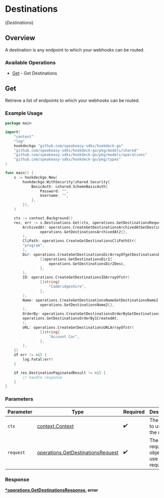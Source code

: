 # Destinations
(*Destinations*)

## Overview

A destination is any endpoint to which your webhooks can be routed.

### Available Operations

* [Get](#get) - Get Destinations

## Get

Retrieve a list of endpoints to which your webhooks can be routed.

### Example Usage

```go
package main

import(
	"context"
	"log"
	hookdeckgo "github.com/speakeasy-sdks/hookdeck-go"
	"github.com/speakeasy-sdks/hookdeck-go/pkg/models/shared"
	"github.com/speakeasy-sdks/hookdeck-go/pkg/models/operations"
	"github.com/speakeasy-sdks/hookdeck-go/pkg/types"
)

func main() {
    s := hookdeckgo.New(
        hookdeckgo.WithSecurity(shared.Security{
            BasicAuth: &shared.SchemeBasicAuth{
                Password: "",
                Username: "",
            },
        }),
    )

    ctx := context.Background()
    res, err := s.Destinations.Get(ctx, operations.GetDestinationsRequest{
        ArchivedAt: operations.CreateGetDestinationsArchivedAtGetDestinationsArchivedAt2(
                operations.GetDestinationsArchivedAt2{},
        ),
        CliPath: operations.CreateGetDestinationsCliPathStr(
        "program",
        ),
        Dir: operations.CreateGetDestinationsDirArrayOfgetDestinationsDir2(
                []operations.GetDestinationsDir2{
                    operations.GetDestinationsDir2Desc,
                },
        ),
        ID: operations.CreateGetDestinationsIDArrayOfstr(
                []string{
                    "Cambridgeshire",
                },
        ),
        Name: operations.CreateGetDestinationsNameGetDestinationsName2(
                operations.GetDestinationsName2{},
        ),
        OrderBy: operations.CreateGetDestinationsOrderByGetDestinationsOrderBy1(
        operations.GetDestinationsOrderBy1CreatedAt,
        ),
        URL: operations.CreateGetDestinationsURLArrayOfstr(
                []string{
                    "Account Car",
                },
        ),
    })
    if err != nil {
        log.Fatal(err)
    }

    if res.DestinationPaginatedResult != nil {
        // handle response
    }
}
```

### Parameters

| Parameter                                                                              | Type                                                                                   | Required                                                                               | Description                                                                            |
| -------------------------------------------------------------------------------------- | -------------------------------------------------------------------------------------- | -------------------------------------------------------------------------------------- | -------------------------------------------------------------------------------------- |
| `ctx`                                                                                  | [context.Context](https://pkg.go.dev/context#Context)                                  | :heavy_check_mark:                                                                     | The context to use for the request.                                                    |
| `request`                                                                              | [operations.GetDestinationsRequest](../../models/operations/getdestinationsrequest.md) | :heavy_check_mark:                                                                     | The request object to use for the request.                                             |


### Response

**[*operations.GetDestinationsResponse](../../models/operations/getdestinationsresponse.md), error**

